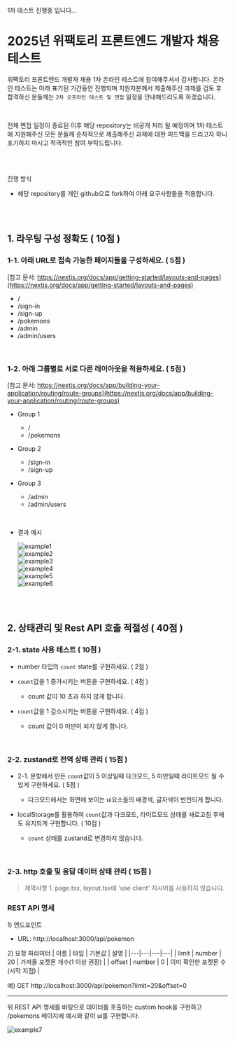 1차 테스트 진행중 입니다...

# 2025년 위팩토리 프론트엔드 개발자 채용 테스트

위팩토리 프론트엔드 개발자 채용 1차 온라인 테스트에 참여해주셔서 감사합니다.
온라인 테스트는 아래 표기된 기간동안 진행되며 지원자분께서 제출해주신 과제를 검토 후 합격하신 분들께는 `2차 오프라인 테스트 및 면접` 일정을 안내해드리도록 하겠습니다.

<br />

전체 면접 일정이 종료된 이후 해당 repository는 비공개 처리 될 예정이며 1차 테스트에 지원해주신 모든 분들께 순차적으로 제출해주신 과제에 대한 피드백을 드리고자 하니 포기하지 마시고 적극적인 참여 부탁드립니다.

<br />
<br />

진행 방식

- 해당 repository를 개인 github으로 fork하여 아래 요구사항들을 적용합니다.

<br />
<br />

## 1. 라우팅 구성 정확도 ( 10점 )

### 1-1. 아래 URL로 접속 가능한 페이지들을 구성하세요. ( 5점 )

[참고 문서: https://nextjs.org/docs/app/getting-started/layouts-and-pages](https://nextjs.org/docs/app/getting-started/layouts-and-pages)

- /
- /sign-in
- /sign-up
- /pokemons
- /admin
- /admin/users

<br />

### 1-2. 아래 그룹별로 서로 다른 레이아웃을 적용하세요. ( 5점 )

[참고 문서: https://nextjs.org/docs/app/building-your-application/routing/route-groups](https://nextjs.org/docs/app/building-your-application/routing/route-groups)

- Group 1
  - /
  - /pokemons
- Group 2
  - /sign-in
  - /sign-up
- Group 3

  - /admin
  - /admin/users

<br />

- 결과 예시

  ![example1](public/example1.png) <br />
  ![example2](public/example2.png) <br />
  ![example3](public/example3.png) <br />
  ![example4](public/example4.png) <br />
  ![example5](public/example5.png) <br />
  ![example6](public/example6.png)

<br />
<br />

## 2. 상태관리 및 Rest API 호출 적절성 ( 40점 )

### 2-1. state 사용 테스트 ( 10점 )

- number 타입의 `count` state를 구현하세요. ( 2점 )

- `count`값을 1 증가시키는 버튼을 구현하세요. ( 4점 )

  - count 값이 10 초과 하지 않게 합니다.

- `count`값을 1 감소시키는 버튼을 구현하세요. ( 4점 )
  - count 값이 0 미만이 되지 않게 합니다.

<br />

### 2-2. zustand로 전역 상태 관리 ( 15점 )

- 2-1. 문항에서 만든 `count`값이 5 이상일때 다크모드, 5 미만일때 라이트모드 될 수 있게 구현하세요. ( 5점 )

  - 다크모드에서는 화면에 보이는 ui요소들의 배경색, 글자색이 반전되게 합니다.

- localStorage를 활용하여 `count`값과 다크모드, 라이트모드 상태를 새로고침 후에도 유지되게 구현합니다. ( 10점 )
  - `count` 상태를 zustand로 변경하지 않습니다.

<br />

### 2-3. http 호출 및 응답 데이터 상태 관리 ( 15점 )

> 제약사항 1. page.tsx, layout.tsx에 'use client' 지시어를 사용하지 않습니다.

### REST API 명세

1\) 엔드포인트

- URL: http://localhost:3000/api/pokemon

2\) 요청 파라미터
| 이름 | 타입 | 기본값 | 설명 |
|---|---|---|---|
| limit | number | 20 | 가져올 포켓몬 개수(1 이상 권장) |
| offset | number | 0 | 이미 확인한 포켓몬 수(시작 지점) |

예\) GET http://localhost:3000/api/pokemon?limit=20&offset=0

---

위 REST API 명세를 바탕으로 데이터를 호출하는 custom hook을 구현하고 /pokemons 페이지에 예시와 같이 ui를 구현합니다.

![example7](public/example7.png)

